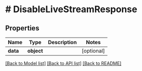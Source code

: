 # # DisableLiveStreamResponse

## Properties

Name | Type | Description | Notes
------------ | ------------- | ------------- | -------------
**data** | **object** |  | [optional]

[[Back to Model list]](../../README.md#models) [[Back to API list]](../../README.md#endpoints) [[Back to README]](../../README.md)
